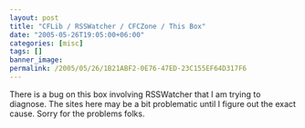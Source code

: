 ```yaml
---
layout: post
title: "CFLib / RSSWatcher / CFCZone / This Box"
date: "2005-05-26T19:05:00+06:00"
categories: [misc]
tags: []
banner_image: 
permalink: /2005/05/26/1B21ABF2-0E76-47ED-23C155EF64D317F6
---
```


There is a bug on this box involving RSSWatcher that I am trying to diagnose. The sites here may be a bit problematic until I figure out the exact cause. Sorry for the problems folks.